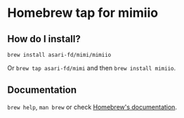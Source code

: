 # Homebrew tap for mimiio

## How do I install?
`brew install asari-fd/mimi/mimiio`

Or `brew tap asari-fd/mimi` and then `brew install mimiio`.

## Documentation
`brew help`, `man brew` or check [Homebrew's documentation](https://docs.brew.sh).

